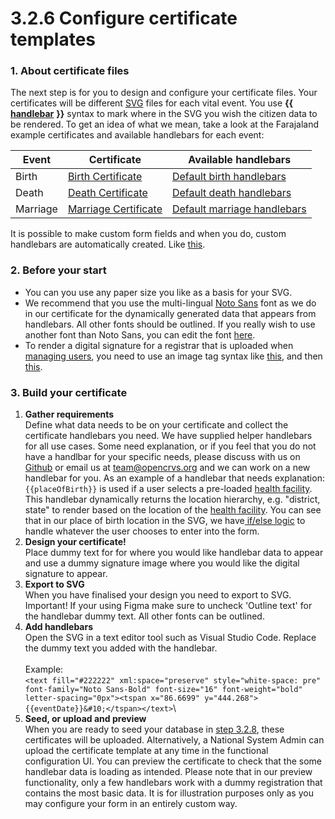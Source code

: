 # 3.2.6 Configure certificate templates



### 1. About certificate files

The next step is for you to design and configure your certificate files.  Your certificates will be different [SVG](https://en.wikipedia.org/wiki/SVG) files for each vital event.  You use **\{{** [**handlebar**](https://handlebarsjs.com/) **\}}** syntax to mark where in the SVG you wish the citizen data to be rendered.  To get an idea of what we mean, take a look at the Farajaland example certificates and available handlebars for each event:

| Event    | Certificate                                                                                                                                          | Available handlebars                                                                                                                       |
| -------- | ---------------------------------------------------------------------------------------------------------------------------------------------------- | ------------------------------------------------------------------------------------------------------------------------------------------ |
| Birth    | [Birth Certificate](https://github.com/opencrvs/opencrvs-countryconfig/blob/develop/src/data-seeding/certificates/source/BirthCertificate.svg)       | [Default birth handlebars](https://github.com/opencrvs/opencrvs-countryconfig/blob/develop/src/form/birth/certificate-handlebars.ts)       |
| Death    | [Death Certificate](https://github.com/opencrvs/opencrvs-countryconfig/blob/develop/src/data-seeding/certificates/source/DeathCertificate.svg)       | [Default death handlebars](https://github.com/opencrvs/opencrvs-countryconfig/blob/develop/src/form/death/certficate-handlebars.ts)        |
| Marriage | [Marriage Certificate](https://github.com/opencrvs/opencrvs-countryconfig/blob/develop/src/data-seeding/certificates/source/MarriageCertificate.svg) | [Default marriage handlebars](https://github.com/opencrvs/opencrvs-countryconfig/blob/develop/src/form/marriage/certificate-handlebars.ts) |

It is possible to make custom form fields and when you do, custom handlebars are automatically created. Like [this](https://github.com/opencrvs/opencrvs-countryconfig/blob/551e864ab59d59ae2e65eec8d1d0d9651ae0a3d7/src/form/custom-fields.ts#L29).



### 2. Before your start

* You can you use any paper size you like as a basis for your SVG.
* We recommend that you use the multi-lingual [Noto Sans](https://fonts.google.com/noto/specimen/Noto+Sans) font as we do in our certificate for the dynamically generated data that appears from handlebars.  All other fonts should be outlined.  If you really wish to use another font than Noto Sans, you can edit the font [here](https://github.com/opencrvs/opencrvs-countryconfig/blob/551e864ab59d59ae2e65eec8d1d0d9651ae0a3d7/src/data-seeding/certificates/source/BirthCertificate.svg#L80).
* To render a digital signature for a registrar that is uploaded when [managing users](../../4.-functional-configuration/4.5-create-system-users.md), you need to use an image tag syntax like [this](https://github.com/opencrvs/opencrvs-countryconfig/blob/551e864ab59d59ae2e65eec8d1d0d9651ae0a3d7/src/data-seeding/certificates/source/BirthCertificate.svg#L86), and then [this](https://github.com/opencrvs/opencrvs-countryconfig/blob/551e864ab59d59ae2e65eec8d1d0d9651ae0a3d7/src/data-seeding/certificates/source/BirthCertificate.svg#L88C42-L88C42).



### 3. Build your certificate

1. **Gather requirements**\
   Define what data needs to be on your certificate and collect the certificate handlebars you need. We have supplied helper handlebars for all use cases.  Some need explanation, or if you  feel that you do not have a handlbar for your specific needs, please discuss with us on [Github](https://github.com/opencrvs/opencrvs-core/discussions) or email us at [team@opencrvs.org](mailto:team@opencrvs.org) and we can work on a new handlebar for you.  As an example of a handlebar that needs explanation: `{{placeOfBirth}}` is used if a user selects a pre-loaded [health facility](3.2.3-set-up-cr-offices-and-health-facilities/3.2.3.2-prepare-source-file-for-health-facilities.md).  This handlebar dynamically returns the location hierarchy, e.g. "district, state" to render based on the location of the [health facility](3.2.3-set-up-cr-offices-and-health-facilities/3.2.3.2-prepare-source-file-for-health-facilities.md).  You can see that in our place of birth location in the SVG, we have[ if/else logic](https://github.com/opencrvs/opencrvs-countryconfig/blob/551e864ab59d59ae2e65eec8d1d0d9651ae0a3d7/src/data-seeding/certificates/source/BirthCertificate.svg#L31) to handle whatever the user chooses to enter into the form.
2. **Design your certificate!**\
   Place dummy text for for where you would like handlebar data to appear and use a dummy signature image where you would like the digital signature to appear.&#x20;
3. **Export to SVG**\
   When you have finalised your design you need to export to SVG. Important! If your using Figma make sure to uncheck 'Outline text' for the handlebar dummy text.  All other fonts can be outlined.
4. **Add handlebars**\
   Open the SVG in a text editor tool such as Visual Studio Code. Replace the dummy text you added with the handlebar.\
   \
   Example:\
   `<text fill="#222222" xml:space="preserve" style="white-space: pre" font-family="Noto Sans-Bold" font-size="16" font-weight="bold" letter-spacing="0px"><tspan x="86.6699" y="444.268">{{eventDate}}&#10;</tspan></text>`\\
5. **Seed, or upload and preview**\
   When you are ready to seed your database in [step 3.2.8](3.2.8-seeding-your-local-database/), these certificates will be uploaded.  Alternatively, a National System Admin can upload the certificate template at any time in the functional configuration UI. You can preview the certificate to check that the some handlebar data is loading as intended.  Please note that in our preview functionality, only a few handlebars work with a dummy registration that contains the most basic data. It is for illustration purposes only as you may configure your form in an entirely custom way.&#x20;
